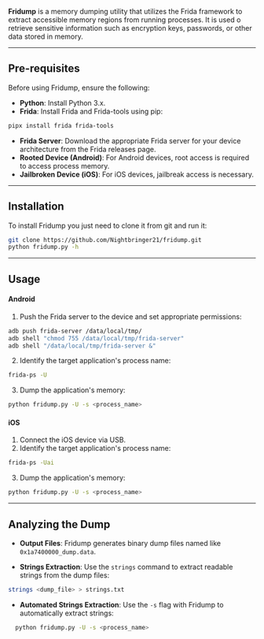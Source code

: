 **Fridump** is a memory dumping utility that utilizes the Frida framework to extract accessible memory regions from running processes. It is used o retrieve sensitive information such as encryption keys, passwords, or other data stored in memory.


---

## Pre-requisites
Before using Fridump, ensure the following:

- **Python**: Install Python 3.x.
- **Frida**: Install Frida and Frida-tools using pip:
```bash
pipx install frida frida-tools
```
- **Frida Server**: Download the appropriate Frida server for your device architecture from the Frida releases page.
- **Rooted Device (Android)**: For Android devices, root access is required to access process memory.
- **Jailbroken Device (iOS)**: For iOS devices, jailbreak access is necessary.


---

## Installation
To install Fridump you just need to clone it from git and run it:
```bash
git clone https://github.com/Nightbringer21/fridump.git
python fridump.py -h
```


---

## Usage

#### Android

1. Push the Frida server to the device and set appropriate permissions:
```bash
adb push frida-server /data/local/tmp/
adb shell "chmod 755 /data/local/tmp/frida-server"
adb shell "/data/local/tmp/frida-server &"
```
2. Identify the target application's process name:
```bash
frida-ps -U
```
3. Dump the application's memory:
```bash
python fridump.py -U -s <process_name>
```

#### iOS

1. Connect the iOS device via USB.
2. Identify the target application's process name:
```bash
frida-ps -Uai
```
3. Dump the application's memory:
```bash
python fridump.py -U -s <process_name>
```


---

## Analyzing the Dump

- **Output Files**: Fridump generates binary dump files named like `0x1a7400000_dump.data`.

- **Strings Extraction**: Use the `strings` command to extract readable strings from the dump files:

```bash
strings <dump_file> > strings.txt
```

- **Automated Strings Extraction**: Use the `-s` flag with Fridump to automatically extract strings:
```bash
  python fridump.py -U -s <process_name>
```
